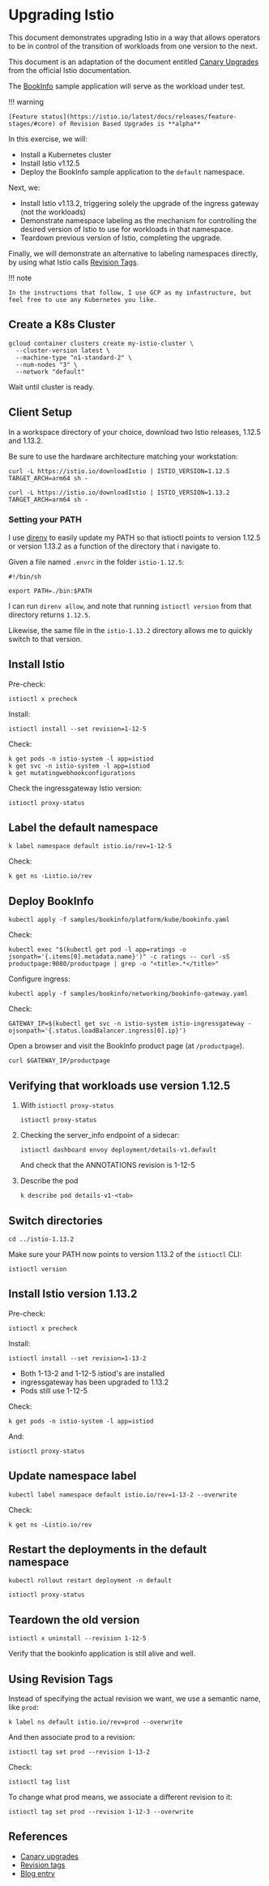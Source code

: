 # Upgrading Istio

This document demonstrates upgrading Istio in a way that allows operators to be in control of the transition of workloads from one version to the next.

This document is an adaptation of the document entitled [Canary Upgrades](https://istio.io/latest/docs/setup/upgrade/canary/Istio) from the official Istio documentation.

The [BookInfo](https://istio.io/latest/docs/examples/bookinfo/) sample application will serve as the workload under test.

!!! warning

    [Feature status](https://istio.io/latest/docs/releases/feature-stages/#core) of Revision Based Upgrades is **alpha**
    

In this exercise, we will:

- Install a Kubernetes cluster
- Install Istio v1.12.5
- Deploy the BookInfo sample application to the `default` namespace.

Next, we:

- Install Istio v1.13.2, triggering solely the upgrade of the ingress gateway (not the workloads)
- Demonstrate namespace labeling as the mechanism for controlling the desired version of Istio to use for workloads in that namespace.
- Teardown previous version of Istio, completing the upgrade.

Finally, we will demonstrate an alternative to labeling namespaces directly, by using what Istio calls [Revision Tags](https://istio.io/latest/docs/reference/commands/istioctl/#istioctl-tag).

!!! note

    In the instructions that follow, I use GCP as my infastructure, but feel free to use any Kubernetes you like.

## Create a K8s Cluster

```shell
gcloud container clusters create my-istio-cluster \
  --cluster-version latest \
  --machine-type "n1-standard-2" \
  --num-nodes "3" \
  --network "default"
```

Wait until cluster is ready.

## Client Setup

In a workspace directory of your choice, download two Istio releases, 1.12.5 and 1.13.2.

Be sure to use the hardware architecture matching your workstation:

```shell
curl -L https://istio.io/downloadIstio | ISTIO_VERSION=1.12.5 TARGET_ARCH=arm64 sh -
```

```shell
curl -L https://istio.io/downloadIstio | ISTIO_VERSION=1.13.2 TARGET_ARCH=arm64 sh -
```

### Setting your PATH

I use [direnv](https://direnv.net/) to easily update my PATH so that istioctl points to version 1.12.5 or version 1.13.2 as a function of the directory that i navigate to.

Given a file named `.envrc` in the folder `istio-1.12.5`:

```shell
#!/bin/sh

export PATH=./bin:$PATH
```

I can run `direnv allow`, and note that running `istioctl version` from that directory returns `1.12.5`.

Likewise, the same file in the `istio-1.13.2` directory allows me to quickly switch to that version.


## Install Istio

Pre-check:

```shell
istioctl x precheck
```

Install:

```shell
istioctl install --set revision=1-12-5
```

Check:

```shell
k get pods -n istio-system -l app=istiod
k get svc -n istio-system -l app=istiod
k get mutatingwebhookconfigurations
```

Check the ingressgateway Istio version:

```shell
istioctl proxy-status
```

## Label the default namespace

```shell
k label namespace default istio.io/rev=1-12-5
```

Check:

```shell
k get ns -Listio.io/rev
```

## Deploy BookInfo

```shell
kubectl apply -f samples/bookinfo/platform/kube/bookinfo.yaml
```

Check:

```shell
kubectl exec "$(kubectl get pod -l app=ratings -o jsonpath='{.items[0].metadata.name}')" -c ratings -- curl -sS productpage:9080/productpage | grep -o "<title>.*</title>"
```

Configure ingress:

```shell
kubectl apply -f samples/bookinfo/networking/bookinfo-gateway.yaml
```

Check:

```shell
GATEWAY_IP=$(kubectl get svc -n istio-system istio-ingressgateway -ojsonpath='{.status.loadBalancer.ingress[0].ip}')
```

Open a browser and visit the BookInfo product page (at `/productpage`).

```shell
curl $GATEWAY_IP/productpage
```


## Verifying that workloads use version 1.12.5

1. With `istioctl proxy-status`

    ```shell
    istioctl proxy-status
    ```

1. Checking the server_info endpoint of a sidecar:

    ```shell
    istioctl dashboard envoy deployment/details-v1.default
    ```

    And check that the ANNOTATIONS revision is 1-12-5

1. Describe the pod

    ```shell
    k describe pod details-v1-<tab>
    ```

## Switch directories

```shell
cd ../istio-1.13.2
```

Make sure your PATH now points to version 1.13.2 of the `istioctl` CLI:

```shell
istioctl version
```

## Install Istio version 1.13.2

Pre-check:

```shell
istioctl x precheck
```

Install:

```shell
istioctl install --set revision=1-13-2
```

- Both 1-13-2 and 1-12-5 istiod's are installed
- ingressgateway has been upgraded to 1.13.2
- Pods still use 1-12-5

Check:

```shell
k get pods -n istio-system -l app=istiod
```

And:

```shell
istioctl proxy-status
```

## Update namespace label

```shell
kubectl label namespace default istio.io/rev=1-13-2 --overwrite
```

Check:

```shell
k get ns -Listio.io/rev
```

## Restart the deployments in the default namespace

```shell
kubectl rollout restart deployment -n default
```

```shell
istioctl proxy-status
```

## Teardown the old version

```shell
istioctl x uninstall --revision 1-12-5
```

Verify that the bookinfo application is still alive and well.

## Using Revision Tags

Instead of specifying the actual revision we want, we use a semantic name, like `prod`:

```shell
k label ns default istio.io/rev=prod --overwrite
```

And then associate prod to a revision:

```shell
istioctl tag set prod --revision 1-13-2
```

Check:

```shell
istioctl tag list
```

To change what prod means, we associate a different revision to it:

```shell
istioctl tag set prod --revision 1-12-3 --overwrite
```

## References

- [Canary upgrades](https://istio.io/latest/docs/setup/upgrade/canary/)
- [Revision tags](https://istio.io/latest/docs/reference/commands/istioctl/#istioctl-tag)
- [Blog entry](https://istio.io/latest/blog/2021/revision-tags/)